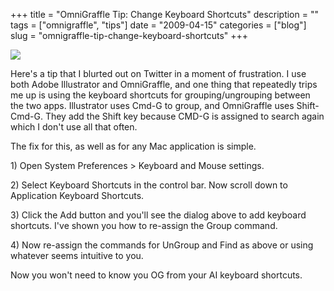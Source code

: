 +++
title = "OmniGraffle Tip: Change Keyboard Shortcuts"
description = ""
tags = ["omnigraffle", "tips"]
date = "2009-04-15"
categories = ["blog"]
slug = "omnigraffle-tip-change-keyboard-shortcuts"
+++



  <div class="notebook-screenshot"><img src="/media/notebook/change-og-group-keys-2.jpg" class="notebook-image" /></div><p>Here's a tip that I blurted out on Twitter in a moment of frustration. I use both Adobe Illustrator and OmniGraffle, and one thing that repeatedly trips me up is using the keyboard shortcuts for grouping/ungrouping between the two apps. Illustrator uses Cmd-G to group, and OmniGraffle uses Shift-Cmd-G. They add the Shift key because CMD-G is assigned to search again which I don't use all that often.</p>
<p>The fix for this, as well as for any Mac application is simple. </p>
<p>1) Open System Preferences > Keyboard and Mouse settings. </p>
<p>2) Select Keyboard Shortcuts in the control bar. Now scroll down to Application Keyboard Shortcuts.</p>
<p>3) Click the Add button and you'll see the dialog above to add keyboard shortcuts. I've shown you how to re-assign the Group command. </p>
<p>4) Now re-assign the commands for UnGroup and Find as above or using whatever seems intuitive to you.</p>
<p>Now you won't need to know you OG from your AI keyboard shortcuts.</p>
    
  
